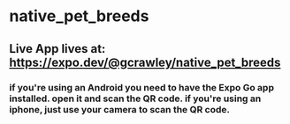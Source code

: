 # native_pet_breeds

## Live App lives at: https://expo.dev/@gcrawley/native_pet_breeds

### if you're using an Android you need to have the Expo Go app installed. open it and scan the QR code. if you're using an iphone, just use your camera to scan the QR code. 